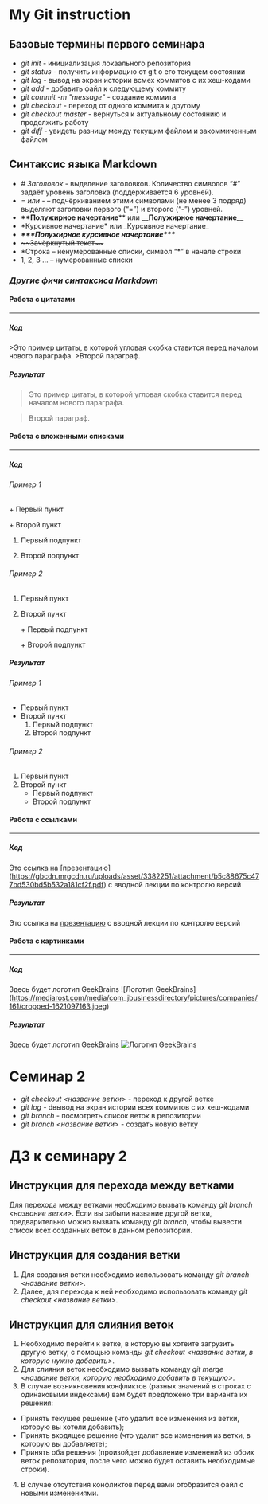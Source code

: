 # **My Git instruction**

## **Базовые термины первого семинара**

* *git init* - инициализация локаального репозитория
* *git status* - получить информацию от git о его текущем состоянии
* *git log* - вывод на экран истории всмех коммитов с их хеш-кодами
* *git add* - добавить файл к следующему коммиту
* *git commit -m "message"* - создание коммита
* *git checkout* - переход от одного коммита к другому
* *git checkout master* - вернуться к актуальному состоянию и продолжить работу 
* *git diff* - увидеть разницу между текущим файлом и закоммиченным файлом

## **Синтаксис языка Markdown**

* *# Заголовок* - выделение заголовков. Количество символов “#” задаёт уровень заголовка 
(поддерживается 6 уровней).
* *= или -* – подчёркиванием этими символами (не менее 3 подряд) выделяют заголовки первого 
(“=”) и второго (“-”) уровней.
* **\*\*Полужирное начертание**** или __\_\_Полужирное начертание\_\___
* \*Курсивное начертание* или \_Курсивное начертание_
* ***\*\*\*Полужирное курсивное начертание\*\*\****
* ~~\~\~Зачёркнутый текст\~\~~~
* \*Строка – ненумерованные списки, символ “*” в начале строки
* 1, 2, 3 … – нумерованные списки

### ***Другие фичи синтаксиса Markdown***

#### **Работа с цитатами**
---
##### Код
\>Это пример цитаты,
в которой угловая скобка
ставится перед началом нового параграфа.
\>Второй параграф. 
##### Результат
>Это пример цитаты,
в которой угловая скобка
ставится перед началом нового параграфа.

>Второй параграф. 


#### **Работа с вложенными списками**
---
##### Код

###### Пример 1
\+ Первый пункт

\+ Второй пункт
  1. Первый подпункт

  2. Второй подпункт

###### Пример 2
1. Первый пункт
2. Второй пункт

    \+ Первый подпункт

    \+ Второй подпункт
##### Результат
###### Пример 1
+ Первый пункт
+ Второй пункт
  1. Первый подпункт
  2. Второй подпункт
###### Пример 2
1. Первый пункт
2. Второй пункт
    + Первый подпункт
    + Второй подпункт


#### **Работа с ссылками**
---
##### Код
Это ссылка на \[презентацию](https://gbcdn.mrgcdn.ru/uploads/asset/3382251/attachment/b5c88675c477bd530bd5b532a181cf2f.pdf) с вводной лекции по контролю версий 
##### Результат
Это ссылка на [презентацию](https://gbcdn.mrgcdn.ru/uploads/asset/3382251/attachment/b5c88675c477bd530bd5b532a181cf2f.pdf) с вводной лекции по контролю версий 

#### **Работа с картинками**
---
##### Код
Здесь будет логотип GeekBrains ![Логотип GeekBrains]\(https://mediarost.com/media/com_jbusinessdirectory/pictures/companies/161/cropped-1621097163.jpeg)
##### Результат
Здесь будет логотип GeekBrains ![Логотип GeekBrains](https://mediarost.com/media/com_jbusinessdirectory/pictures/companies/161/cropped-1621097163.jpeg)


# Семинар 2

* *git checkout <название ветки>* - переход к другой ветке
* *git log* - dвывод на экран истории всех коммитов с их хеш-кодами
* *git branch* - посмотреть список веток в репозитории
* *git branch <название ветки>* - создать новую ветку

# ДЗ к семинару 2

## Инструкция для перехода между ветками
Для перехода между ветками необходимо вызвать команду *git branch <название ветки>*. Если вы забыли название другой ветки, предварительно можно вызвать команду *git branch*, чтобы вывести список всех созданных веток в данном репозитории.

## Инструкция для создания ветки
1. Для создания ветки необходимо использовать команду *git branch <название ветки>*.
2. Далее, для перехода к ней необходимо использовать команду *git checkout <название ветки>*. 

## Инструкция для слияния веток
1. Необходимо перейти к ветке, в которую вы хотеите загрузить другую ветку, с помощью команды *git checkout <название ветки, в которую нужно добавить>*.
2. Для слияния веток необходимо вызвать команду *git merge <название ветки, которую необходимо добавить в текущую>*.
3. В случае возникновения конфликтов (разных значений в строках с одинаковыми индексами) вам будет предложено три варианта их решения:
* Принять текущее решение (что удалит все изменения из ветки, которую вы хотели добавить);
* Принять входящее решение (что удалит все изменения из ветки, в которую вы добавляете);
* Принять оба решения (произойдет добавление изменений из обоих веток репозитория, после чего можно будет оставить необходимые строки).
4. В случае отсутствия конфликтов перед вами отобразится файл с новыми изменениями.

